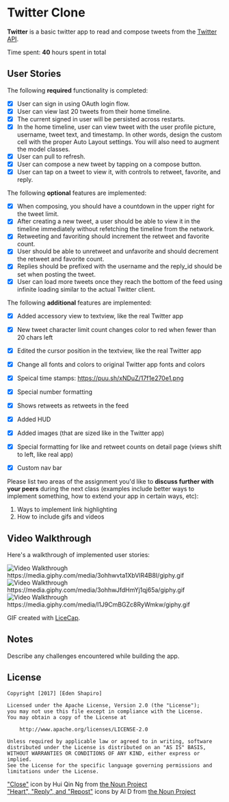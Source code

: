 # Twitter Clone

**Twitter** is a basic twitter app to read and compose tweets from the [Twitter API](https://apps.twitter.com/).

Time spent: **40** hours spent in total

## User Stories

The following **required** functionality is completed:

- [x] User can sign in using OAuth login flow.
- [x] User can view last 20 tweets from their home timeline.
- [x] The current signed in user will be persisted across restarts.
- [x] In the home timeline, user can view tweet with the user profile picture, username, tweet text, and timestamp.  In other words, design the custom cell with the proper Auto Layout settings.  You will also need to augment the model classes.
- [x] User can pull to refresh.
- [x] User can compose a new tweet by tapping on a compose button.
- [x] User can tap on a tweet to view it, with controls to retweet, favorite, and reply.

The following **optional** features are implemented:

- [x] When composing, you should have a countdown in the upper right for the tweet limit.
- [x] After creating a new tweet, a user should be able to view it in the timeline immediately without refetching the timeline from the network.
- [x] Retweeting and favoriting should increment the retweet and favorite count.
- [x] User should be able to unretweet and unfavorite and should decrement the retweet and favorite count.
- [x] Replies should be prefixed with the username and the reply_id should be set when posting the tweet.
- [x] User can load more tweets once they reach the bottom of the feed using infinite loading similar to the actual Twitter client.

The following **additional** features are implemented:

- [x] Added accessory view to textview, like the real Twitter app
- [x] New tweet character limit count changes color to red when fewer than 20 chars left
- [x] Edited the cursor position in the textview, like the real Twitter app
- [x] Change all fonts and colors to original Twitter app fonts and colors
- [x] Speical time stamps: https://puu.sh/xNDuZ/17f1e270e1.png
- [x] Special number formatting
- [x] Shows retweets as retweets in the feed
- [x] Added HUD
- [x] Added images (that are sized like in the Twitter app)
- [x] Special formatting for like and retweet counts on detail page (views shift to left, like real app)
- [x] Custom nav bar




Please list two areas of the assignment you'd like to **discuss further with your peers** during the next class (examples include better ways to implement something, how to extend your app in certain ways, etc):

1. Ways to implement link highlighting
2. How to include gifs and videos

## Video Walkthrough

Here's a walkthrough of implemented user stories: 

<img src='https://media.giphy.com/media/3ohhwvta1XbVlR4B8I/giphy.gif' title='Video Walkthrough' width='' alt='Video Walkthrough' />  
https://media.giphy.com/media/3ohhwvta1XbVlR4B8I/giphy.gif

<img src='https://media.giphy.com/media/3ohhwJfdHmYj1qj65a/giphy.gif' title='Video Walkthrough2' width='' alt='Video Walkthrough' />  
https://media.giphy.com/media/3ohhwJfdHmYj1qj65a/giphy.gif

<img src='https://media.giphy.com/media/l1J9CmBGZc8RyWmkw/giphy.gif' title='Video Walkthrough3' width='' alt='Video Walkthrough' />  
https://media.giphy.com/media/l1J9CmBGZc8RyWmkw/giphy.gif


GIF created with [LiceCap](http://www.cockos.com/licecap/).

## Notes

Describe any challenges encountered while building the app.

## License

    Copyright [2017] [Eden Shapiro]

    Licensed under the Apache License, Version 2.0 (the "License");
    you may not use this file except in compliance with the License.
    You may obtain a copy of the License at

        http://www.apache.org/licenses/LICENSE-2.0

    Unless required by applicable law or agreed to in writing, software
    distributed under the License is distributed on an "AS IS" BASIS,
    WITHOUT WARRANTIES OR CONDITIONS OF ANY KIND, either express or implied.
    See the License for the specific language governing permissions and
    limitations under the License.




["Close"](https://thenounproject.com/search/?q=x&i=636464) icon by Hui Qin Ng from [the Noun Project](http://thenounproject.com/)  
["Heart", "Reply", and "Repost"](https://thenounproject.com/albertine3/collection/fb-tw-timeline-icon/?oq=twitter&cidx=5&i=438344) icons by Al D from [the Noun Project](http://thenounproject.com/)  



